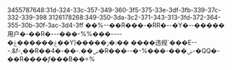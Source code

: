 3455787648:31d-324-33c-357-349-360-3f5-375-33e-3df-3fb-339-37c-332-339-398
3126178268:349-350-3da-3c2-371-343-313-3fd-372-364-355-30b-30f-3ac-3d4-3ff
��%--��R���-�RR�--�Y�--�����用户�-��R�---���-%%���---- �ݝ������ݝ��Y]�����ݬ�:�� ����违规`���E---.&f-,��R��4�-��-.��ݭ�R���--�-%���-���ݭ-�QQ�-��R�$���f���$B��=%



